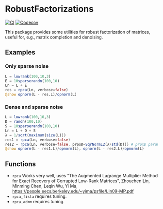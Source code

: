 # RobustFactorizations

[![CI](https://github.com/baggepinnen/RobustFactorizations.jl/workflows/CI/badge.svg)](https://github.com/baggepinnen/RobustFactorizations.jl/actions)
[![Codecov](https://codecov.io/gh/baggepinnen/RobustFactorizations.jl/branch/master/graph/badge.svg)](https://codecov.io/gh/baggepinnen/RobustFactorizations.jl)

This package provides some utilities for robust factorization of matrices, useful for, e.g., matrix completion and denoising.

## Examples

### Only sparse noise
```julia
L = lowrank(100,10,3)
E = 10sparserandn(100,10)
Ln = L + E
res = rpca(Ln, verbose=false)
@show opnorm(L - res.L)/opnorm(L)
```
### Dense and sparse noise
```julia
L = lowrank(100,10,3)
D = randn(100,10)
S = 10sparserandn(100,10)
Ln = L + D + S
λ = 1/sqrt(maximum(size(L)))
res1 = rpca(Ln, verbose=false)
res2 = rpca(Ln, verbose=false, proxD=SqrNormL2(λ/std(D))) # proxD parameter might need tuing
@show opnorm(L - res1.L)/opnorm(L), opnorm(L - res2.L)/opnorm(L)
```

## Functions
- `rpca` Works very well, uses "The Augmented Lagrange Multiplier Method for Exact Recovery of Corrupted Low-Rank Matrices", Zhouchen Lin, Minming Chen, Leqin Wu, Yi Ma, https://people.eecs.berkeley.edu/~yima/psfile/Lin09-MP.pdf
- `rpca_fista` requires tuning.
- `rpca_admm` requires tuning.
